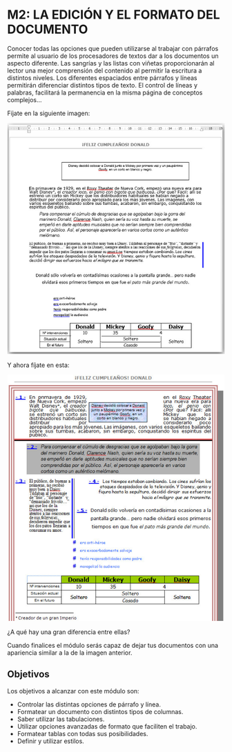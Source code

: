 # M2: LA EDICIÓN Y EL FORMATO DEL DOCUMENTO

Conocer todas las opciones que pueden utilizarse al trabajar con párrafos permite al usuario de los procesadores de textos dar a los documentos un aspecto diferente. Las sangrías y las listas con viñetas proporcionarán al lector una mejor comprensión del contenido al permitir la escritura a distintos niveles. Los diferentes espaciados entre párrafos y líneas permitirán diferenciar distintos tipos de texto. El control de líneas y palabras, facilitará la permanencia en la misma página de conceptos complejos...

Fíjate en la siguiente imagen:


![2.1. Documento con algunos formateos aplicados. Captura propia.](img/2Imagen_01.jpg)




Y ahora fíjate en esta:


![2.2. Ejemplo de documento formateado. Captura propia.](img/2Imagen_02.jpg)




¿A qué hay una gran diferencia entre ellas?

Cuando finalices el módulo serás capaz de dejar tus documentos con una apariencia similar a la de la imagen anterior.

## Objetivos

Los objetivos a alcanzar con este módulo son:

*   Controlar las distintas opciones de párrafo y línea.
*   Formatear un documento con distintos tipos de columnas.
*   Saber utilizar las tabulaciones.
*   Utilizar opciones avanzadas de formato que faciliten el trabajo.
*   Formatear tablas con todas sus posibilidades.
*   Definir y utilizar estilos.

